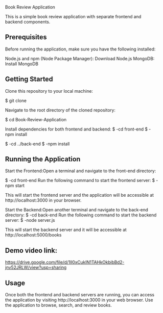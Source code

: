 Book Review Application

This is a simple book review application with separate frontend and backend components.

Prerequisites
--------------
Before running the application, make sure you have the following installed:

Node.js and npm (Node Package Manager): Download Node.js
MongoDB: Install MongoDB

Getting Started
--------------------

Clone this repository to your local machine:

$ git clone <repository-url>

Navigate to the root directory of the cloned repository:

$ cd Book-Review-Application

Install dependencies for both frontend and backend:
$ -cd front-end
$ -npm install

$ -cd ../back-end
$ -npm install

Running the Application
------------------------

Start the Frontend:Open a terminal and navigate to the front-end directory:

$ -cd front-end
Run the following command to start the frontend server:
$ -npm start

This will start the frontend server and the application will be accessible at http://localhost:3000 in your browser.

Start the Backend:Open another terminal and navigate to the back-end directory:
$ -cd back-end
Run the following command to start the backend server:
$ -node server.js

This will start the backend server and it will be accessible at http://localhost:5000/books

Demo video link:
------------------
https://drive.google.com/file/d/1lI0xCukIN1TAHkOkbibBd2-jnv52JRLW/view?usp=sharing


Usage
------
Once both the frontend and backend servers are running, you can access the application by visiting http://localhost:3000 in your web browser.
Use the application to browse, search, and review books.
